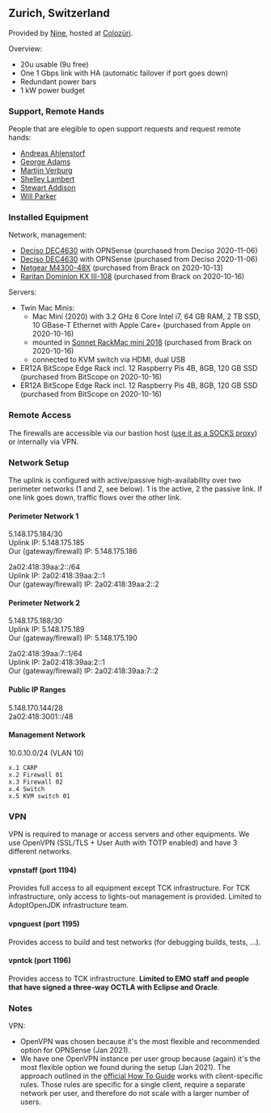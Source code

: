 ## Zurich, Switzerland
Provided by [Nine](https://www.nine.ch), hosted at [Colozüri](https://www.colozueri.ch/).

Overview:
* 20u usable (9u free)
* One 1 Gbps link with HA (automatic failover if port goes down)
* Redundant power bars
* 1 kW power budget

### Support, Remote Hands

People that are elegible to open support requests and request remote hands:

* [Andreas Ahlenstorf](https://github.com/aahlenst)
* [George Adams](https://github.com/gdams)
* [Martijn Verburg](https://github.com/karianna)
* [Shelley Lambert](https://github.com/smlambert)
* [Stewart Addison](https://github.com/sxa)
* [Will Parker](https://github.com/willsparker)

### Installed Equipment

Network, management:

* [Deciso DEC4630](https://www.deciso.com/product-catalog/DEC4630/) with OPNSense (purchased from Deciso 2020-11-06)
* [Deciso DEC4630](https://www.deciso.com/product-catalog/DEC4630/) with OPNSense (purchased from Deciso 2020-11-06)
* [Netgear M4300-48X](https://www.netgear.com/business/products/switches/managed/M4300-48X.aspx) (purchased from Brack on 2020-10-13)
* [Raritan Dominion KX III-108](https://www.raritan.com/products/kvm-serial/kvm-over-ip-switches/enterprise-ip-kvm-switch) (purchased from Brack on 2020-10-16)

Servers:
* Twin Mac Minis:
  * Mac Mini (2020) with 3.2 GHz 6 Core Intel i7, 64 GB RAM, 2 TB SSD, 10 GBase-T Ethernet with Apple Care+ (purchased from Apple on 2020-10-16)
  * mounted in [Sonnet RackMac mini 2018](https://www.sonnettech.com/product/rackmacmini.html) (purchased from Brack on 2020-10-16)
  * connected to KVM switch via HDMI, dual USB
* ER12A BitScope Edge Rack incl. 12 Raspberry Pis 4B, 8GB, 120 GB SSD (purchased from BitScope on 2020-10-16)
* ER12A BitScope Edge Rack incl. 12 Raspberry Pis 4B, 8GB, 120 GB SSD (purchased from BitScope on 2020-10-16)

### Remote Access

The firewalls are accessible via our bastion host ([use it as a SOCKS proxy](https://ma.ttias.be/socks-proxy-linux-ssh-bypass-content-filters/)) or internally via VPN. 

### Network Setup

The uplink is configured with active/passive high-availability over two perimeter networks (1 and 2, see below). 1 is the active, 2 the passive link. If one link goes down, traffic flows over the other link.

#### Perimeter Network 1

5.148.175.184/30  
Uplink IP: 5.148.175.185  
Our (gateway/firewall) IP: 5.148.175.186

2a02:418:39aa:2::/64  
Uplink IP: 2a02:418:39aa:2::1  
Our (gateway/firewall) IP: 2a02:418:39aa:2::2

#### Perimeter Network 2

5.148.175.188/30  
Uplink IP: 5.148.175.189  
Our (gateway/firewall) IP: 5.148.175.190

2a02:418:39aa:7::1/64  
Uplink IP: 2a02:418:39aa:2::1  
Our (gateway/firewall) IP: 2a02:418:39aa:7::2

#### Public IP Ranges

5.148.170.144/28  
2a02:418:3001::/48

#### Management Network

10.0.10.0/24 (VLAN 10)

```
x.1 CARP
x.2 Firewall 01
x.3 Firewall 02
x.4 Switch
x.5 KVM switch 01
```

### VPN

VPN is required to manage or access servers and other equipments. We use OpenVPN (SSL/TLS + User Auth with TOTP enabled) and have 3 different networks.

#### vpnstaff (port 1194)

Provides full access to all equipment except TCK infrastructure. For TCK infrastructure, only access to lights-out management is provided. Limited to AdoptOpenJDK infrastructure team.

#### vpnguest (port 1195)

Provides access to build and test networks (for debugging builds, tests, ...).

#### vpntck (port 1196)

Provides access to TCK infrastructure. **Limited to EMO staff and people that have signed a three-way OCTLA with Eclipse and Oracle**.

### Notes

VPN:

* OpenVPN was chosen because it's the most flexible and recommended option for OPNSense (Jan 2021).
* We have one OpenVPN instance per user group because (again) it's the most flexible option we found during the setup (Jan 2021). The approach outlined in the [official How To Guide](https://openvpn.net/community-resources/how-to/#configuring-client-specific-rules-and-access-policies) works with client-specific rules. Those rules are specific for a single client, require a separate network per user, and therefore do not scale with a larger number of users.